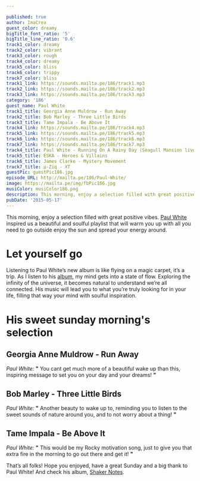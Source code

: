 ```yaml
---

published: true
author: ImaCrea
guest_color: dreamy
bigTitle_font_ratio: '5'
bigTitle_line_ratio: '0.6'
track1_color: dreamy
track2_color: vibrant
track3_color: rough
track4_color: dreamy
track5_color: bliss
track6_color: trippy
track7_color: bliss
track1_link: https://sounds.mailta.pe/186/track1.mp3
track2_link: https://sounds.mailta.pe/186/track2.mp3
track3_link: https://sounds.mailta.pe/186/track3.mp3
category: '186'
guest_name: Paul White
track1_title: Georgia Anne Muldrow - Run Away
track2_title: Bob Marley - Three Little Birds
track3_title: Tame Impala - Be Above It
track4_link: https://sounds.mailta.pe/186/track4.mp3
track5_link: https://sounds.mailta.pe/186/track5.mp3
track6_link: https://sounds.mailta.pe/186/track6.mp3
track7_link: https://sounds.mailta.pe/186/track7.mp3
track4_title: Paul White - Running On A Rainy Day (Seagull Mansion live)
track5_title: ESKA - Heroes & Villains
track6_title: James Clarke - Mystery Movement
track7_title: µ-Ziq - XT
guestPic: guestPic186.jpg
episode_URL: http://mailta.pe/186/Paul-White/
image: https://mailta.pe/img/fbPic186.jpg
musiColor: musiColor186.png
description: This morning, enjoy a selection filled with great positive vibes. Paul White inspired us a beautiful and soulful playlist that will warm you up with all you need to go outside enjoy the sun and spread your energy around.
pubDate: '2015-05-17'
---
```



This morning, enjoy a selection filled with great positive vibes. [Paul White](https://www.facebook.com/PaulWhiteMusic) inspired us a beautiful and soulful playlist that will warm you up with all you need to go outside enjoy the sun and spread your energy around.
 
# Let yourself go

Listening to Paul White’s new album is like flying on a magic carpet, it’s a trip. As I listen to his [album](https://paulwhite.bandcamp.com/), my mind gets into a state of flow. Exploring the infinity of the universe, it becomes natural to understand we’re all connected. His music will lead you to what you’re truly looking for in your life, filling that way your mind with soulful inspiration. 

# His sweet sunday morning's selection

## Georgia Anne Muldrow - Run Away
_Paul White:_ **"** You cant get much more of a beautiful wake up than this, inspiring message to set you on your day and your dreams! **"** 
 
## Bob Marley - Three Little Birds
_Paul White:_ **"** Another beauty to wake up to, reminding you to listen to the sweet sounds of nature around you, and to not worry about a thing! **"** 
 
## Tame Impala - Be Above It
_Paul White:_ **"** This would be my Rocky motivation song, just to give you that extra fire in the morning to go out there and get it! **"** 
 

That’s all folks! Hope you enjoyed, have a great Sunday and a big thank to Paul White! And check his album, [Shaker Notes](https://paulwhite.bandcamp.com/).

